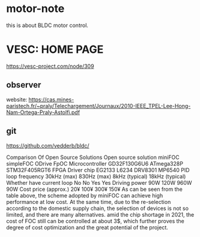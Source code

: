 # motor-note
this is about BLDC motor control. 

# VESC: HOME PAGE
https://vesc-project.com/node/309

## observer
website: https://cas.mines-paristech.fr/~praly/Telechargement/Journaux/2010-IEEE_TPEL-Lee-Hong-Nam-Ortega-Praly-Astolfi.pdf

## git
https://github.com/vedderb/bldc/


Comparison Of Open Source Solutions
Open source solution	miniFOC	simpleFOC	ODrive	FpOC
Microcontroller	GD32F130G6U6	ATmega328P	STM32F405RGT6	FPGA
Driver chip	EG2133	L6234	DRV8301	MP6540
PID loop frequency	30kHz (max)	830Hz (max)	8kHz (typical)	18kHz (typical)
Whether have current loop	No	No	Yes	Yes
Driving power	90W	120W	960W	90W
Cost price (approx.)	20¥	100¥	300¥	150¥
    As can be seen from the table above, the scheme adopted by miniFOC can achieve high performance at low cost. At the same time, due to the re-selection according to the domestic supply chain, the selection of devices is not so limited, and there are many alternatives. amid the chip shortage in 2021, the cost of FOC still can be controlled at about 3$, which further proves the degree of cost optimization and the great potential of the project.
